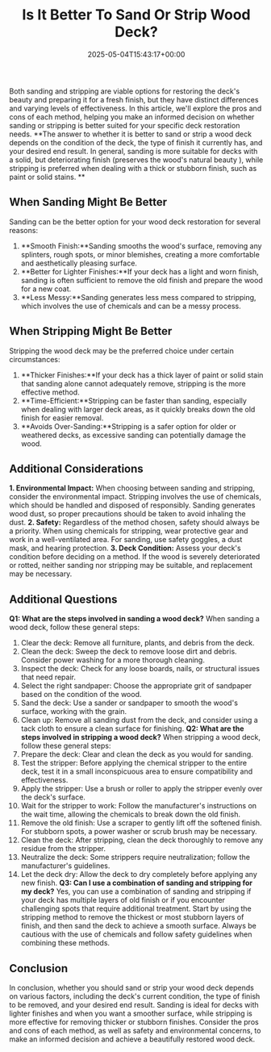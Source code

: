 ﻿---
layout: post
title: Is It Better To Sand Or Strip Wood Deck?
date: '2025-05-04T15:43:17+00:00'
categories:
- DIY Paintings
tags: []
slug: /is-it-better-to-sand-or-strip-wood-deck/
lastmod: 2025-05-07T12:21:28+03:00
---

Both sanding and stripping are viable options for restoring the deck's beauty and preparing it for a fresh finish, but they have distinct differences and varying levels of effectiveness.
In this article, we'll explore the pros and cons of each method, helping you make an informed decision on whether sanding or stripping is better suited for your specific deck restoration needs.
**The answer to whether it is better to sand or strip a wood deck depends on the condition of the deck, the type of finish it currently has, and your desired end result. In general, sanding is more suitable for decks with a solid, but deteriorating finish (preserves the wood's natural beauty ), while stripping is preferred when dealing with a thick or stubborn finish, such as paint or solid stains. **
## **When Sanding Might Be Better**
Sanding can be the better option for your wood deck restoration for several reasons:
1. **Smooth Finish:**Sanding smooths the wood's surface, removing any splinters, rough spots, or minor blemishes, creating a more comfortable and aesthetically pleasing surface.
2. **Better for Lighter Finishes:**If your deck has a light and worn finish, sanding is often sufficient to remove the old finish and prepare the wood for a new coat.
3. **Less Messy:**Sanding generates less mess compared to stripping, which involves the use of chemicals and can be a messy process.
## **When Stripping Might Be Better**
Stripping the wood deck may be the preferred choice under certain circumstances:
1. **Thicker Finishes:**If your deck has a thick layer of paint or solid stain that sanding alone cannot adequately remove, stripping is the more effective method.
2. **Time-Efficient:**Stripping can be faster than sanding, especially when dealing with larger deck areas, as it quickly breaks down the old finish for easier removal.
3. **Avoids Over-Sanding:**Stripping is a safer option for older or weathered decks, as excessive sanding can potentially damage the wood.
## **Additional Considerations**
**1. Environmental Impact:**
When choosing between sanding and stripping, consider the environmental impact. Stripping involves the use of chemicals, which should be handled and disposed of responsibly. Sanding generates wood dust, so proper precautions should be taken to avoid inhaling the dust.
**2. Safety:**
Regardless of the method chosen, safety should always be a priority. When using chemicals for stripping, wear protective gear and work in a well-ventilated area. For sanding, use safety goggles, a dust mask, and hearing protection.
**3. Deck Condition:**
Assess your deck's condition before deciding on a method. If the wood is severely deteriorated or rotted, neither sanding nor stripping may be suitable, and replacement may be necessary.
## **Additional Questions**
**Q1: What are the steps involved in sanding a wood deck?**
When sanding a wood deck, follow these general steps:
1. Clear the deck: Remove all furniture, plants, and debris from the deck.
2. Clean the deck: Sweep the deck to remove loose dirt and debris. Consider power washing for a more thorough cleaning.
3. Inspect the deck: Check for any loose boards, nails, or structural issues that need repair.
4. Select the right sandpaper: Choose the appropriate grit of sandpaper based on the condition of the wood.
5. Sand the deck: Use a sander or sandpaper to smooth the wood's surface, working with the grain.
6. Clean up: Remove all sanding dust from the deck, and consider using a tack cloth to ensure a clean surface for finishing.
**Q2: What are the steps involved in stripping a wood deck?**
When stripping a wood deck, follow these general steps:
1. Prepare the deck: Clear and clean the deck as you would for sanding.
2. Test the stripper: Before applying the chemical stripper to the entire deck, test it in a small inconspicuous area to ensure compatibility and effectiveness.
3. Apply the stripper: Use a brush or roller to apply the stripper evenly over the deck's surface.
4. Wait for the stripper to work: Follow the manufacturer's instructions on the wait time, allowing the chemicals to break down the old finish.
5. Remove the old finish: Use a scraper to gently lift off the softened finish. For stubborn spots, a power washer or scrub brush may be necessary.
6. Clean the deck: After stripping, clean the deck thoroughly to remove any residue from the stripper.
7. Neutralize the deck: Some strippers require neutralization; follow the manufacturer's guidelines.
8. Let the deck dry: Allow the deck to dry completely before applying any new finish.
**Q3: Can I use a combination of sanding and stripping for my deck?**
Yes, you can use a combination of sanding and stripping if your deck has multiple layers of old finish or if you encounter challenging spots that require additional treatment.
Start by using the stripping method to remove the thickest or most stubborn layers of finish, and then sand the deck to achieve a smooth surface. Always be cautious with the use of chemicals and follow safety guidelines when combining these methods.
## Conclusion
In conclusion, whether you should sand or strip your wood deck depends on various factors, including the deck's current condition, the type of finish to be removed, and your desired end result.
Sanding is ideal for decks with lighter finishes and when you want a smoother surface, while stripping is more effective for removing thicker or stubborn finishes.
Consider the pros and cons of each method, as well as safety and environmental concerns, to make an informed decision and achieve a beautifully restored wood deck.
